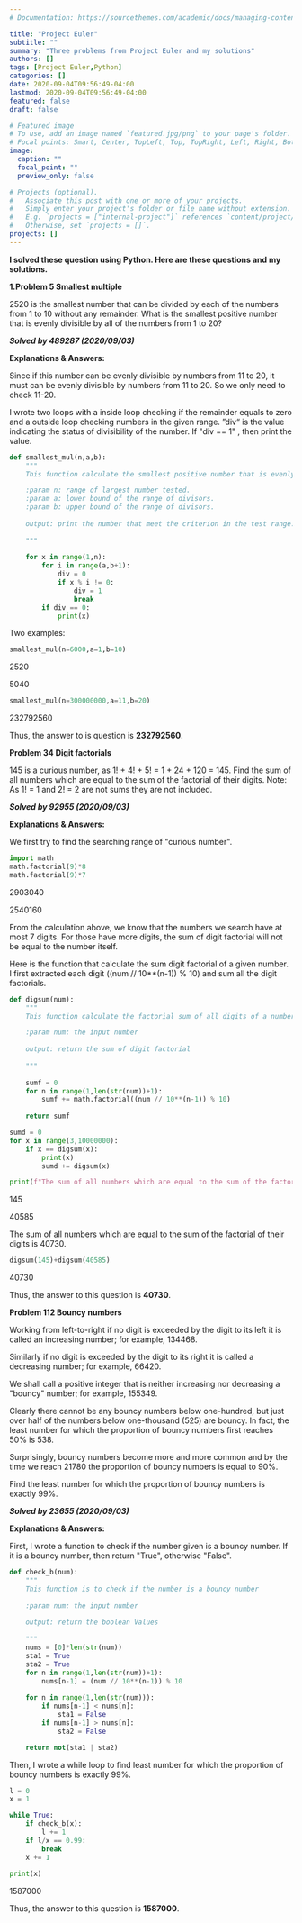 ```yaml
---
# Documentation: https://sourcethemes.com/academic/docs/managing-content/

title: "Project Euler"
subtitle: ""
summary: "Three problems from Project Euler and my solutions"
authors: []
tags: [Project Euler,Python]
categories: []
date: 2020-09-04T09:56:49-04:00
lastmod: 2020-09-04T09:56:49-04:00
featured: false
draft: false

# Featured image
# To use, add an image named `featured.jpg/png` to your page's folder.
# Focal points: Smart, Center, TopLeft, Top, TopRight, Left, Right, BottomLeft, Bottom, BottomRight.
image:
  caption: ""
  focal_point: ""
  preview_only: false

# Projects (optional).
#   Associate this post with one or more of your projects.
#   Simply enter your project's folder or file name without extension.
#   E.g. `projects = ["internal-project"]` references `content/project/deep-learning/index.md`.
#   Otherwise, set `projects = []`.
projects: []
---
```




**I solved these question using Python. Here are these questions and my solutions.** 



**1.Problem 5 Smallest multiple**

2520 is the smallest number that can be divided by each of the numbers from 1 to 10 without any remainder. What is the smallest positive number that is evenly divisible by all of the numbers from 1 to 20?

***Solved by 489287 (2020/09/03)***



**Explanations & Answers:**

Since if this number can be evenly divisible by numbers from 11 to 20, it must can be evenly divisible by numbers from 11 to 20. So we only need to check 11-20.

I wrote two loops with a inside loop checking if the remainder equals to zero and a outside loop checking numbers in the given range. ”div“ is the value indicating the status of divisibility of the number. If  "div == 1" , then print the value.

```python
def smallest_mul(n,a,b):
    """
    This function calculate the smallest positive number that is evenly divisible by all of the numbers from given interval

    :param n: range of largest number tested.
    :param a: lower bound of the range of divisors.
    :param b: upper bound of the range of divisors.
    
    output: print the number that meet the criterion in the test range.
    
    """
    
    for x in range(1,n):
        for i in range(a,b+1):
            div = 0
            if x % i != 0:
                div = 1
                break
        if div == 0:
            print(x)
```

Two examples:

```python
smallest_mul(n=6000,a=1,b=10)
```

2520

5040

```python
smallest_mul(n=300000000,a=11,b=20)
```

232792560

Thus, the answer to is question is **232792560**.



**Problem 34 Digit factorials**

145 is a curious number, as 1! + 4! + 5! = 1 + 24 + 120 = 145. Find the sum of all numbers which are equal to the sum of the factorial of their digits. Note: As 1! = 1 and 2! = 2 are not sums they are not included.

***Solved by 92955 (2020/09/03)***



**Explanations & Answers:**

We first try to find the searching range of "curious number".

```python
import math
math.factorial(9)*8
math.factorial(9)*7
```

2903040

2540160



From the calculation above, we know that the numbers we search have at most 7 digits. For those have more digits, the sum of digit factorial will not be equal to the number itself.

Here is the function that calculate the sum digit factorial of a given number. I first extracted each digit ((num // 10**(n-1)) % 10) and sum all the digit factorials.

```python
def digsum(num):
    """
    This function calculate the factorial sum of all digits of a number

    :param num: the input number
    
    output: return the sum of digit factorial
    
    """
    
    sumf = 0
    for n in range(1,len(str(num))+1):
        sumf += math.factorial((num // 10**(n-1)) % 10)
    
    return sumf
```

```python
sumd = 0
for x in range(3,10000000):
    if x == digsum(x):
        print(x)
        sumd += digsum(x)

print(f"The sum of all numbers which are equal to the sum of the factorial of their digits is {sumd}.")
```

145

40585

The sum of all numbers which are equal to the sum of the factorial of their digits is 40730.

```python
digsum(145)+digsum(40585)
```

40730

Thus, the answer to this question is **40730**.



**Problem 112 Bouncy numbers**

Working from left-to-right if no digit is exceeded by the digit to its left it is called an increasing number; for example, 134468.

Similarly if no digit is exceeded by the digit to its right it is called a decreasing number; for example, 66420.

We shall call a positive integer that is neither increasing nor decreasing a "bouncy" number; for example, 155349.

Clearly there cannot be any bouncy numbers below one-hundred, but just over half of the numbers below one-thousand (525) are bouncy. In fact, the least number for which the proportion of bouncy numbers first reaches 50% is 538.

Surprisingly, bouncy numbers become more and more common and by the time we reach 21780 the proportion of bouncy numbers is equal to 90%.

Find the least number for which the proportion of bouncy numbers is exactly 99%.

***Solved by 23655 (2020/09/03)***



**Explanations & Answers:**

First, I wrote a function to check if the number given is a bouncy number. If it is a bouncy number, then return "True", otherwise "False".

```python
def check_b(num):
    """
    This function is to check if the number is a bouncy number
    
    :param num: the input number
    
    output: return the boolean Values
    
    """
    nums = [0]*len(str(num))
    sta1 = True
    sta2 = True
    for n in range(1,len(str(num))+1):
        nums[n-1] = (num // 10**(n-1)) % 10
    
    for n in range(1,len(str(num))):
        if nums[n-1] < nums[n]:
            sta1 = False
        if nums[n-1] > nums[n]:
            sta2 = False

    return not(sta1 | sta2)
```

Then, I wrote a while loop to find least number for which the proportion of bouncy numbers is exactly 99%.

```python
l = 0
x = 1

while True:
    if check_b(x):
        l += 1
    if l/x == 0.99:
        break
    x += 1
            
print(x)
```

1587000

Thus, the answer to this question is **1587000**.